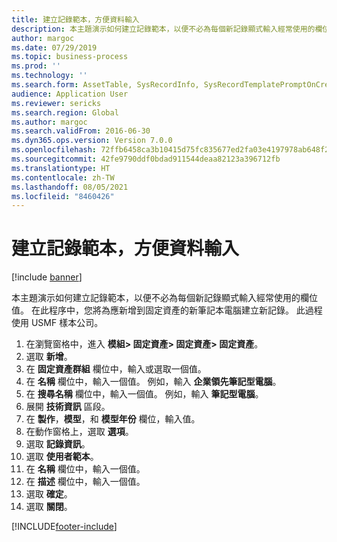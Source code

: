 ```yaml
---
title: 建立記錄範本，方便資料輸入
description: 本主題演示如何建立記錄範本，以便不必為每個新記錄顯式輸入經常使用的欄位值。
author: margoc
ms.date: 07/29/2019
ms.topic: business-process
ms.prod: ''
ms.technology: ''
ms.search.form: AssetTable, SysRecordInfo, SysRecordTemplatePromptOnCreate
audience: Application User
ms.reviewer: sericks
ms.search.region: Global
ms.author: margoc
ms.search.validFrom: 2016-06-30
ms.dyn365.ops.version: Version 7.0.0
ms.openlocfilehash: 72ffb6458ca3b10415d75fc835677ed2fa03e4197978ab648f2b244248f45058
ms.sourcegitcommit: 42fe9790ddf0bdad911544deaa82123a396712fb
ms.translationtype: HT
ms.contentlocale: zh-TW
ms.lasthandoff: 08/05/2021
ms.locfileid: "8460426"
---
```

# <a name="create-a-record-template-to-facilitate-data-entry"></a>建立記錄範本，方便資料輸入

[!include [banner](../../includes/banner.md)]

本主題演示如何建立記錄範本，以便不必為每個新記錄顯式輸入經常使用的欄位值。 在此程序中，您將為應新增到固定資產的新筆記本電腦建立新記錄。 此過程使用 USMF 樣本公司。

1. 在瀏覽窗格中，進入 **模組> 固定資產> 固定資產> 固定資產**。
2. 選取 **新增**。
3. 在 **固定資產群組** 欄位中，輸入或選取一個值。
4. 在 **名稱** 欄位中，輸入一個值。 例如，輸入 **企業領先筆記型電腦**。  
5. 在 **搜尋名稱** 欄位中，輸入一個值。 例如，輸入 **筆記型電腦**。  
6. 展開 **技術資訊** 區段。
7. 在 **製作**，**模型**，和 **模型年份** 欄位，輸入值。
8. 在動作窗格上，選取 **選項**。
9. 選取 **記錄資訊**。
10. 選取 **使用者範本**。
11. 在 **名稱** 欄位中，輸入一個值。
12. 在 **描述** 欄位中，輸入一個值。
13. 選取 **確定**。
14. 選取 **關閉**。



[!INCLUDE[footer-include](../../../../includes/footer-banner.md)]